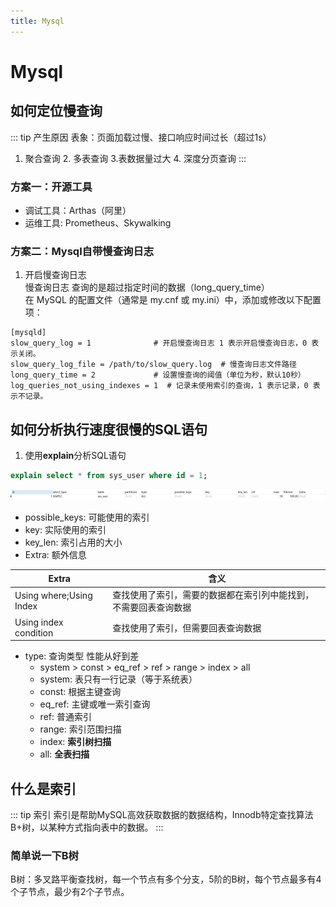 ```yaml
---
title: Mysql
---
```

# Mysql
## 如何定位慢查询

::: tip 产生原因
表象：页面加载过慢、接口响应时间过长（超过1s）
1. 聚合查询 2. 多表查询 3.表数据量过大 4. 深度分页查询
:::

### 方案一：开源工具
* 调试工具：Arthas（阿里）
* 运维工具: Prometheus、Skywalking

### 方案二：Mysql自带慢查询日志
1. 开启慢查询日志 <br>
慢查询日志 查询的是超过指定时间的数据（long_query_time） <br>
在 MySQL 的配置文件（通常是 my.cnf 或 my.ini）中，添加或修改以下配置项：
```shell
[mysqld]
slow_query_log = 1              # 开启慢查询日志 1 表示开启慢查询日志，0 表示关闭。
slow_query_log_file = /path/to/slow_query.log  # 慢查询日志文件路径
long_query_time = 2             # 设置慢查询的阈值（单位为秒，默认10秒）
log_queries_not_using_indexes = 1  # 记录未使用索引的查询，1 表示记录，0 表示不记录。
```
## 如何分析执行速度很慢的SQL语句
1. 使用**explain**分析SQL语句
```sql
explain select * from sys_user where id = 1;
```
![explain](../../.vuepress/public/assets/mysql/explain.png)
* possible_keys: 可能使用的索引
* key: 实际使用的索引
* key_len: 索引占用的大小
* Extra: 额外信息

| Extra                   | 含义                              | 
|-------------------------|---------------------------------| 
| Using where;Using Index | 查找使用了索引，需要的数据都在索引列中能找到，不需要回表查询数据| 
| Using index condition   | 查找使用了索引，但需要回表查询数据 |

* type: 查询类型  性能从好到差
    * system > const > eq_ref > ref > range > index > all
    * system: 表只有一行记录（等于系统表）
    * const: 根据主键查询
    * eq_ref: 主键或唯一索引查询
    * ref: 普通索引
    * range: 索引范围扫描
    * index: **索引树扫描**
    * all: **全表扫描**

## 什么是索引

::: tip 索引
索引是帮助MySQL高效获取数据的数据结构，Innodb特定查找算法B+树，以某种方式指向表中的数据。
:::

### 简单说一下B树
B树：多叉路平衡查找树，每一个节点有多个分支，5阶的B树，每个节点最多有4个子节点，最少有2个子节点。
